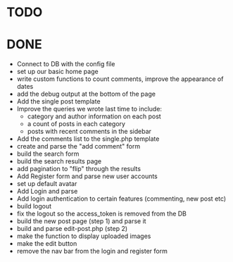 TODO
====




DONE
====
* Connect to DB with the config file
* set up our basic home page
* write custom functions to count comments, improve the appearance of dates
* add the debug output at the bottom of the page
* Add the single post template 
* Improve the queries we wrote last time to include:
	- category and author information on each post
	- a count of posts in each category
	- posts with recent comments in the sidebar
* Add the comments list to the single.php template
* create and parse the "add comment" form
* build the search form
* build the search results page
* add pagination to "flip" through the results
* Add Register form and parse new user accounts
* set up default avatar
* Add Login and parse
* Add login authentication to certain features (commenting, new post etc)
* build logout
* fix the logout so the access_token is removed from the DB
* build the new post page (step 1) and parse it
* build and parse edit-post.php (step 2)
* make the function to display uploaded images
* make the edit button
* remove the nav bar from the login and register form